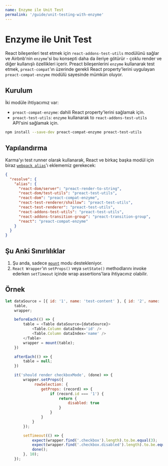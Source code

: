 ```yaml
---
name: Enzyme ile Unit Test
permalink: '/guide/unit-testing-with-enzyme'
---
```


# Enzyme ile Unit Test

React bileşenleri test etmek için `react-addons-test-utils` modülünü sağlar ve Airbnb'nin `enzyme`'si bu konsepti daha da ileriye götürür - çoklu render ve diğer kullanışlı özellikleri içerir.
Preact bileşenlerini `enzyme` kullanarak test etmek, `preact-compat`'ın üzerinde gerekli React property'lerini uygulayan `preact-compat-enzyme` modülü sayesinde mümkün oluyor.

## Kurulum

İki modüle ihtiyacımız var:

- `preact-compat-enzyme`: dahili React property'lerini sağlamak için.
- `preact-test-utils`: `enzyme` kullanarak to `react-addons-test-utils` API'sini sağlamak için.

```sh
npm install --save-dev preact-compat-enzyme preact-test-utils
```

## Yapılandırma

Karma'yı test runner olarak kullanarak, React ve birkaç başka modül için biraz [`webpack alias`](https://github.com/webpack-contrib/karma-webpack#usage)'ı eklememiz gerekecek:

```json
{
  "resolve": {
    "alias": {
      "react-dom/server": "preact-render-to-string",
      "react-dom/test-utils": "preact-test-utils",
      "react-dom": "preact-compat-enzyme",
      "react-test-renderer/shallow": "preact-test-utils",
      "react-test-renderer": "preact-test-utils",
      "react-addons-test-utils": "preact-test-utils",
      "react-addons-transition-group": "preact-transition-group",
      "react": "preact-compat-enzyme"
    }
  }
}
```

## Şu Anki Sınırlılıklar

1. Şu anda, sadece [`mount`](http://airbnb.io/enzyme/docs/api/mount.html) modu destekleniyor.
2. `React Wrapper`'ın `setProps()` veya `setState()` methodlarını invoke ederken `setTimeout` içinde wrap assertions'lara ihtiyacınız olabilir.


## Örnek

```js
let dataSource = [{ id: '1', name: 'test-content' }, { id: '2', name: 'test-content' }],
    table,
    wrapper;

    beforeEach(() => {
        table = <Table dataSource={dataSource}>
            <Table.Column dataIndex='id' />
            <Table.Column dataIndex='name' />
        </Table>
        wrapper = mount(table);
    })

    afterEach(() => {
        table = null;
    })

    it('should render checkboxMode', (done) => {
        wrapper.setProps({
             rowSelection: {
                getProps: (record) => {
                    if (record.id === '1') {
                        return {
                            disabled: true
                        }
                    }
                }
            }
        });

        setTimeout(() => {
            expect(wrapper.find('.checkbox').length).to.be.equal(3);
            expect(wrapper.find('.checkbox.disabled').length).to.be.equal(1);
            done();
        }, 10);
    });
```
